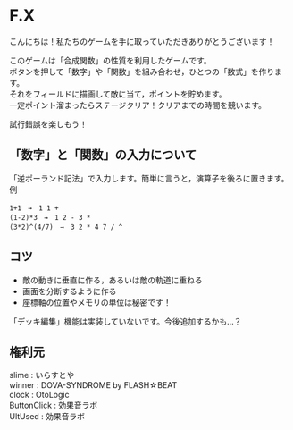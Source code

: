 # F.X

こんにちは！私たちのゲームを手に取っていただきありがとうございます！

このゲームは「合成関数」の性質を利用したゲームです。  
ボタンを押して「数字」や「関数」を組み合わせ，ひとつの「数式」を作ります。  
それをフィールドに描画して敵に当て，ポイントを貯めます。  
一定ポイント溜まったらステージクリア！クリアまでの時間を競います。  

試行錯誤を楽しもう！

## 「数字」と「関数」の入力について
「逆ポーランド記法」で入力します。簡単に言うと，演算子を後ろに置きます。  
例
```
1+1　→　1 1 +
(1-2)*3　→　1 2 - 3 *
(3*2)^(4/7)　→　3 2 * 4 7 / ^
```

## コツ
- 敵の動きに垂直に作る，あるいは敵の軌道に重ねる
- 画面を分断するように作る
- 座標軸の位置やメモリの単位は秘密です！

「デッキ編集」機能は実装していないです。今後追加するかも…？



## 権利元
slime : いらすとや  
winner : DOVA-SYNDROME  by FLASH☆BEAT  
clock : OtoLogic  
ButtonClick : 効果音ラボ  
UltUsed : 効果音ラボ  

